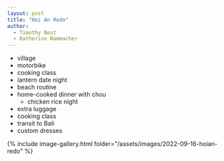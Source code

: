 ```yaml
---
layout: post
title: "Hoi An Redo"
author:
  - Timothy Best
  - Katherine Nammacher
---
```


- village
- motorbike
- cooking class
- lantern date night
- beach routine
- home-cooked dinner with chou
  - chicken rice night
- extra luggage
- cooking class
- transit to Bali
- custom dresses

{% include image-gallery.html folder="/assets/images/2022-09-16-hoian-redo" %}
